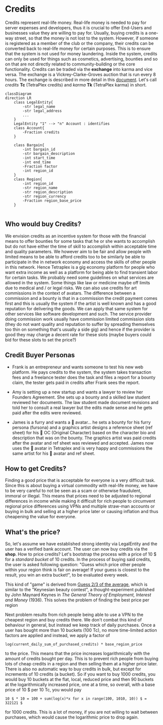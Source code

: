 # Credits
Credits represent real-life money. Real-life money is needed to pay for server expenses and developers, thus it is crucial to offer End-Users and businesses value they are willing to pay for. Usually, buying credits is a one-way street, so that the money is not lost to the system. However, if someone is registered as a member of the club or the company, their credits can be converted back to real-life money for certain purposes. This is to ensure that the system is not used for money laundering. Inside the system, credits can only be used for things such as cosmetics, advertising, bounties and so on that are not directly related to community-building or the core functionality.
Credits can be traded via the **exchange** into karma and vice versa. The exchange is a Vickrey-Clarke-Groves auction that is run every 8 hours. The exchange is described in more detail in this [document](https://github.com/TetraPlex-org/basics/blob/main/Documentation/technical/exchange.md).
Let's call *credits* **Tc** (TetraPlex credits) and *karma* **Tk** (TetraPlex karma) in short.

```mermaid
classDiagram
direction LR
    class LegalEntity{
        -str legal_name
        -str legal_address
        ...
    }
    LegalEntity "1" --> "n" Account : identifies
    class Account{
        -Fraction credits
    }

    class Bargain{
        -int bargain_id
        -str bargain_description
        -int start_time
        -int end_time
        -Fraction factor
        -int region_id
    }
    class Region{
        -int region_id
        -str region_name
        -str region_description
        -str region_currency
        -Fraction region_base_price
    }


```

## Who would buy Credits?
We envision credits as an incentive system for those with the financial means to offer bounties for some tasks that he or she wants to accomplish but do not have either the time of skill to accomplish within acceptable time and quality parameters. We however aim to be fair and allow people with limited means to be able to afford credits too to be similarly be able to participate in the in network economy and access the skills of other people in this network. Hence Tetraplex is a gig economy platform for people who want extra income as well as a platform for being able to find transient labor for certain tasks. We probably need some guidelines on what services are allowed in the system. Some things like law or medicine maybe off limits due to medical and / or legal risks.
We can also use credits for art commissions in the context of avatars. The difference between a commission and a bounty is that in a commission the credit payment comes first and this is usually the system if the artist is well known and has a good reputation for delivering the goods. We can apply that same system for other services like software development and such. The service provider doing commission work usually have commission limited commission slots (they do not want quality and reputation to suffer by spreading themselves too thin on something that's usually a side gig) and hence if the provider is good they may charge a decent rate for these slots (maybe buyers could bid for these slots to set the price?)

## Credit Buyer Personas
* Frank is an entrepreneur and wants someone to test his new web platform. He pays credits to the system, the system takes transaction fees and a freelance tester does the task and files a report for a bounty claim, the tester gets paid in credits after Frank sees the report.

* Amy is setting up a new startup and wants a lawyer to review her Founders Agreement. She sets up a bounty and a skilled law student reviewed her documents. The law student made document revisions and told her to consult a real lawyer but the edits made sense and he gets paid after the edits were reviewed.

* James is a furry and wants a :bear: avatar... he sets a bounty for his furry persona (fursona) and a graphics artist designs a reference sheet (ref sheet) for his :bear: OC (Original Character) based on the character bio and description that was on the bounty. The graphics artist was paid credits after the avatar and ref sheet was reviewed and accepted. James now uses the :bear: avatar in Tetraplex and is very happy and commissions the same artist for his 🦝 avatar and ref sheet.


## How to get Credits?
Finding a good price that is acceptable for everyone is a very difficult task. Since this is about buying a virtual commodity with real-life money, we have to be very careful to not be seen as a scam or otherwise fraudulent, immoral or illegal. This means that prices need to be adjusted to regional differences in income while making it difficult for rich people to circumvent regional price differences using VPNs and multiple straw-man accounts or buying in bulk and selling at a higher price later or causing inflation and thus cheapening the value for everyone.


## What's the price?
So, let's assume we have established strong identity via LegalEntity and the user has a verified bank account. The user can now buy credits via the **shop**. How to price credits? Let's bootstrap the process with a price of 10 $ for a *standard bucket* of 10 credits. In the process of buying said credits, the user is asked following question: "Guess which price other people within your region think is fair on average! If your guess is closest to the result, you win an extra bucket!", to be evaluated every week.

This kind of "game" is derived from [Guess 2/3 of the average](https://en.wikipedia.org/wiki/Guess_2/3_of_the_average), which is similar to the "Keynesian beauty contest", a thought-experiment published by John Maynard Keynes in *The General Theory of Employment, Interest and Money* (1936). This solves the problem of finding the best price per region

Next problem results from rich people being able to use a VPN to the cheapest region and buy credits there. We don't combat this kind of behaviour in general, but instead we keep track of daily purchases. Once a user has bought more than 10 buckets (100 Tc), no more time-limited action factors are applied and instead, we apply a factor of

    log(current_daily_sum_of_purchased_credits) * base_region_price

to the price. This means that the price increases logarithmically with the amount of credits bought per day. This is to prevent rich people from buying lots of cheap credits in a region and then selling them at a higher price later. There is also no automatic way to buy credits in bulk, but except for increments of 10 credits (a bucket). So if you want to buy 1000 credits, you would buy 10 buckets at the flat, local, reduced price and then 90 buckets at the logarithmically increased price, one at a time, so overall, with a base price of 10 $ per 10 Tc, you would pay

    10 $ * 10 = 100 + sum(log(x)*x for x in range(100, 1010, 10)) $ = 322121 $

for 1000 credits. This is a lot of money, if you are not willing to wait between purchases, which would cause the logarithmic price to drop again.
